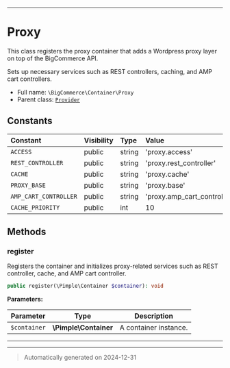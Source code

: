 ***

# Proxy

This class registers the proxy container that adds a Wordpress proxy layer on top of the BigCommerce API.

Sets up necessary services such as REST controllers, caching, and AMP cart controllers.

* Full name: `\BigCommerce\Container\Proxy`
* Parent class: [`Provider`](./classes/BigCommerce/Container/Provider.md)


## Constants

| Constant | Visibility | Type | Value |
|:---------|:-----------|:-----|:------|
|`ACCESS`|public|string|&#039;proxy.access&#039;|
|`REST_CONTROLLER`|public|string|&#039;proxy.rest_controller&#039;|
|`CACHE`|public|string|&#039;proxy.cache&#039;|
|`PROXY_BASE`|public|string|&#039;proxy.base&#039;|
|`AMP_CART_CONTROLLER`|public|string|&#039;proxy.amp_cart_controller&#039;|
|`CACHE_PRIORITY`|public|int|10|


## Methods


### register

Registers the container and initializes proxy-related services such as REST controller, cache, and AMP cart controller.

```php
public register(\Pimple\Container $container): void
```








**Parameters:**

| Parameter | Type | Description |
|-----------|------|-------------|
| `$container` | **\Pimple\Container** | A container instance. |





***


***
> Automatically generated on 2024-12-31
